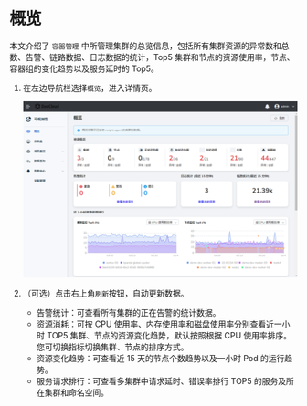 # 概览

本文介绍了 `容器管理` 中所管理集群的总览信息，包括所有集群资源的异常数和总数、告警、链路数据、日志数据的统计，Top5 集群和节点的资源使用率，节点、容器组的变化趋势以及服务延时的 Top5。

1. 在左边导航栏选择`概览`，进入详情页。

    ![](../images/overview01.png)

2. （可选）点击右上角`刷新`按钮，自动更新数据。

    - 告警统计：可查看所有集群的正在告警的统计数据。
    - 资源消耗：可按 CPU 使用率、内存使用率和磁盘使用率分别查看近一小时 TOP5 集群、节点的资源变化趋势，默认按照根据 CPU 使用率排序。您可切换指标切换集群、节点的排序方式。
    -  资源变化趋势：可查看近 15 天的节点个数趋势以及一小时 Pod 的运行趋势。
    - 服务请求排行：可查看多集群中请求延时、错误率排行 TOP5 的服务及所在集群和命名空间。
